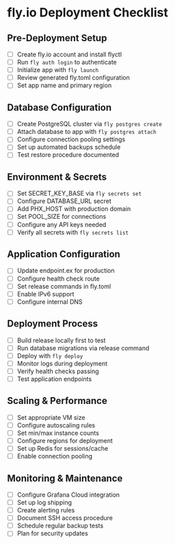 # fly.io Deployment Checklist

## Pre-Deployment Setup
- [ ] Create fly.io account and install flyctl
- [ ] Run `fly auth login` to authenticate
- [ ] Initialize app with `fly launch`
- [ ] Review generated fly.toml configuration
- [ ] Set app name and primary region

## Database Configuration
- [ ] Create PostgreSQL cluster via `fly postgres create`
- [ ] Attach database to app with `fly postgres attach`
- [ ] Configure connection pooling settings
- [ ] Set up automated backups schedule
- [ ] Test restore procedure documented

## Environment & Secrets
- [ ] Set SECRET_KEY_BASE via `fly secrets set`
- [ ] Configure DATABASE_URL secret
- [ ] Add PHX_HOST with production domain
- [ ] Set POOL_SIZE for connections
- [ ] Configure any API keys needed
- [ ] Verify all secrets with `fly secrets list`

## Application Configuration
- [ ] Update endpoint.ex for production
- [ ] Configure health check route
- [ ] Set release commands in fly.toml
- [ ] Enable IPv6 support
- [ ] Configure internal DNS

## Deployment Process
- [ ] Build release locally first to test
- [ ] Run database migrations via release command
- [ ] Deploy with `fly deploy`
- [ ] Monitor logs during deployment
- [ ] Verify health checks passing
- [ ] Test application endpoints

## Scaling & Performance
- [ ] Set appropriate VM size
- [ ] Configure autoscaling rules
- [ ] Set min/max instance counts
- [ ] Configure regions for deployment
- [ ] Set up Redis for sessions/cache
- [ ] Enable connection pooling

## Monitoring & Maintenance
- [ ] Configure Grafana Cloud integration
- [ ] Set up log shipping
- [ ] Create alerting rules
- [ ] Document SSH access procedure
- [ ] Schedule regular backup tests
- [ ] Plan for security updates